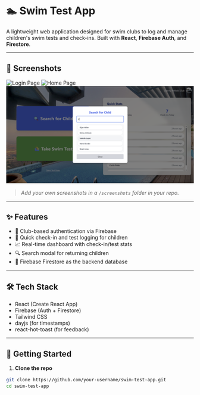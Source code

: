 # 🏊 Swim Test App

A lightweight web application designed for swim clubs to log and manage children's swim tests and check-ins. Built with **React**, **Firebase Auth**, and **Firestore**.

---

## 📸 Screenshots

<img src="./screenshots/login.png" width="600"
alt="Login Page" />
<img src="./screenshots/home.png" width="600" alt="Home Page" />
<img src="./screenshots/search.png" width="600" alt="Search Child Modal" />

> _Add your own screenshots in a `/screenshots` folder in your repo._

---

## ✨ Features

- 🔐 Club-based authentication via Firebase
- 👶 Quick check-in and test logging for children
- 📈 Real-time dashboard with check-in/test stats
- 🔍 Search modal for returning children
- 💾 Firebase Firestore as the backend database

---

## 🛠️ Tech Stack

- React (Create React App)
- Firebase (Auth + Firestore)
- Tailwind CSS
- dayjs (for timestamps)
- react-hot-toast (for feedback)

---

## 🚀 Getting Started

1. **Clone the repo**

```bash
git clone https://github.com/your-username/swim-test-app.git
cd swim-test-app
